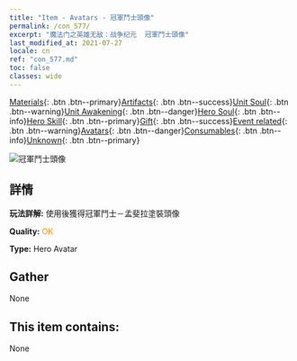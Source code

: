 ```yaml
---
title: "Item - Avatars - 冠軍鬥士頭像"
permalink: /con_577/
excerpt: "魔法门之英雄无敌：战争纪元  冠軍鬥士頭像"
last_modified_at: 2021-07-27
locale: cn
ref: "con_577.md"
toc: false
classes: wide
---
```

 [Materials](/ItemsCN/){: .btn .btn--primary}[Artifacts](/ItemsCN/Artifacts/){: .btn .btn--success}[Unit Soul](/ItemsCN/UnitSoul/){: .btn .btn--warning}[Unit Awakening](/ItemsCN/UnitAwakening/){: .btn .btn--danger}[Hero Soul](/ItemsCN/HeroSoul/){: .btn .btn--info}[Hero Skill](/ItemsCN/HeroSkill/){: .btn .btn--primary}[Gift](/ItemsCN/Gift/){: .btn .btn--success}[Event related](/ItemsCN/Events/){: .btn .btn--warning}[Avatars](/ItemsCN/Avatars/){: .btn .btn--danger}[Consumables](/ItemsCN/Consumables/){: .btn .btn--info}[Unknown](/ItemsCN/Unknown/){: .btn .btn--primary}

 ![冠軍鬥士頭像](/images/h/h_Mephala7.jpg)

## 詳情
 **玩法詳解:** 使用後獲得冠軍鬥士－孟斐拉塗裝頭像

 **Quality:** <span style="color: #FF8C00">OK</span>

 **Type:** Hero Avatar

## Gather

  None

## This item contains:

  None

